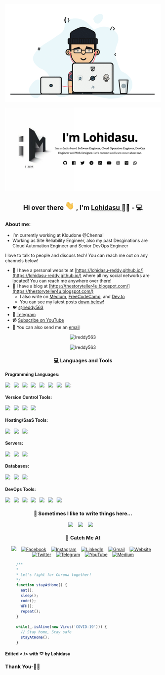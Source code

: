 <p align='center'>
  <img  src="https://github.com/lreddy563/lreddy563/blob/master/gifs/Developer.gif" alt="Developer gif">
</p>
<p align='center'>
<img src="https://raw.githubusercontent.com/lreddy563/lreddy563/master/new1.jpg" alt="">
</p>
<h2 align="center"> Hi over there <img width="30px" src="https://github.com/lreddy563/lreddy563/blob/master/gifs/Hi.gif"> , I'm <a href="http://lreddy563.github.io/">Lohidasu </a>🧑🏻‍ - 💻</h2>

### About me:

- I’m currently working at Kloudone @Chennai
- Working as Site Reliability Engineer, also my past Desginations are Cloud Automation Engineer and Senior DevOps Engineer

I love to talk to people and discuss tech! You can reach me out on any channels below!

- 🔗 I have a personal website at [https://lohidasu-reddy.github.io/](https://lohidasu-reddy.github.io/) where all my social networks are located! You can reach me anywhere over there!
- 📝 I have a blog at [https://thestoryteller4u.blogspot.com/](https://thestoryteller4u.blogspot.com/)
  - I also write on [Medium](https://medium.com/@lreddy563), [FreeCodeCamp](https://www.freecodecamp.org/lreddy563), and [Dev.to](https://dev.to/lreddy563)
  - You can see my latest posts [down below](#latest-blog-posts)!
- 🐦 [@lreddy563](https://twitter.com/lreddy563)
- 💬 [Telegram](https://telegram.me/lreddy563)
- 📹 [Subscribe on YouTube](https://www.youtube.com/nlohidasureddy)
- 📧 You can also send me an [email](mailto:lreddy563@gmail.com)

<p align="center">
  <img align="center" src="https://github-readme-stats.vercel.app/api?username=lreddy563&show_icons=true" alt="lreddy563"/>
</p>
<p align="center">
  <img align="center" src="https://github-readme-stats.vercel.app/api/top-langs/?username=lreddy563&layout=compact" alt="lreddy563"/>
</p>

<h3 align="center">💻 Languages and Tools</h3>
<h4 align="left">Programming Languages: </h4>
<p align="left">
<img src="https://img.shields.io/badge/c++%20-%2300599C.svg?&style=for-the-badge&logo=c%2B%2B&ogoColor=white"/>&nbsp;&nbsp;
<img src="https://img.shields.io/badge/java-%23ED8B00.svg?&style=for-the-badge&logo=java&logoColor=white"/>&nbsp;&nbsp;
<img src="https://img.shields.io/badge/python%20-%2314354C.svg?&style=for-the-badge&logo=python&logoColor=white"/>&nbsp;&nbsp;
<img src="https://img.shields.io/badge/javascript%20-%23323330.svg?&style=for-the-badge&logo=javascript&logoColor=%23F7DF1E"/>&nbsp;&nbsp;
<img src="https://img.shields.io/badge/html5%20-%23E34F26.svg?&style=for-the-badge&logo=html5&logoColor=white"/>&nbsp;&nbsp;
<img src="https://img.shields.io/badge/css3%20-%231572B6.svg?&style=for-the-badge&logo=css3&logoColor=white"/>&nbsp;&nbsp;
<img src="https://img.shields.io/badge/ruby-%23CC342D.svg?&style=for-the-badge&logo=ruby&logoColor=white"/>&nbsp;&nbsp;
<img src="https://img.shields.io/badge/markdown-%23000000.svg?&style=for-the-badge&logo=markdown&logoColor=white"/>&nbsp;&nbsp;
</p>
<h4 align="left">Version Control Tools: </h4>
<p align="left">
<img src="https://img.shields.io/badge/git%20-%23F05033.svg?&style=for-the-badge&logo=git&logoColor=white"/>&nbsp;&nbsp;
<img src="https://img.shields.io/badge/gitlab%20-%23181717.svg?&style=for-the-badge&logo=gitlab&logoColor=white"/>&nbsp;&nbsp;
<img src="https://img.shields.io/badge/github%20-%23121011.svg?&style=for-the-badge&logo=github&logoColor=white"/>&nbsp;&nbsp;
<img src="https://img.shields.io/badge/bitbucket%20-%230047B3.svg?&style=for-the-badge&logo=bitbucket&logoColor=white"/>&nbsp;&nbsp;
</p>
<h4 align="left">Hosting/SaaS Tools: </h4>
<p align="left">
  <img src="https://img.shields.io/badge/AWS%20-%23FF9900.svg?&style=for-the-badge&logo=amazon-aws&logoColor=white"/>&nbsp;&nbsp;
  <img src="https://img.shields.io/badge/Google%20Cloud%20-%234285F4.svg?&style=for-the-badge&logo=google-cloud&logoColor=white"/>&nbsp;&nbsp;
  <img src="https://img.shields.io/badge/azure%20-%230072C6.svg?&style=for-the-badge&logo=azure-devops&logoColor=white"/>&nbsp;&nbsp;
</p>
<h4 align="left">Servers: </h4>
<p align="left">
  <img src="https://img.shields.io/badge/tomcat%20-%23009639.svg?&style=for-the-badge&logo=tomcat&logoColor=white"/>&nbsp;&nbsp;
  <img src="https://img.shields.io/badge/apache%20-%23D42029.svg?&style=for-the-badge&logo=apache&logoColor=white"/>&nbsp;&nbsp;
  <img src="https://img.shields.io/badge/nginx%20-%23009639.svg?&style=for-the-badge&logo=nginx&logoColor=white"/>&nbsp;&nbsp;
</p>
<h4 align="left">Databases: </h4>
<p align="left">
  <img src="https://img.shields.io/badge/mysql-%2300f.svg?&style=for-the-badge&logo=mysql&logoColor=white"/>&nbsp;&nbsp;
  <img src ="https://img.shields.io/badge/postgres-%23316192.svg?&style=for-the-badge&logo=postgresql&logoColor=white"/>&nbsp;&nbsp;
  <img src ="https://img.shields.io/badge/sqllite-%2307405e.svg?&style=for-the-badge&logo=sqlite&logoColor=white"/>&nbsp;&nbsp;
</p>
<h4 align="left">DevOps Tools: </h4>
<p align="left">
  <img src="https://img.shields.io/badge/jenkins%20-%232C5263.svg?&style=for-the-badge&logo=jenkins&logoColor=white"/>&nbsp;&nbsp;
  <img src="https://img.shields.io/badge/docker%20-%230db7ed.svg?&style=for-the-badge&logo=docker&logoColor=white"/>&nbsp;&nbsp;
  <img src="https://img.shields.io/badge/kubernetes%20-%23326ce5.svg?&style=for-the-badge&logo=kubernetes&logoColor=white"/>&nbsp;&nbsp;
  <img src="https://img.shields.io/badge/ansible%20-%231A1918.svg?&style=for-the-badge&logo=ansible&logoColor=white"/>&nbsp;&nbsp;
  <img src="https://img.shields.io/badge/vagrant%20-%231563FF.svg?&style=for-the-badge&logo=vagrant&logoColor=white"/>&nbsp;&nbsp;
  <img src="https://img.shields.io/badge/terraform%20-%23326ce5.svg?&style=for-the-badge&logo=terraform&logoColor=white"/>&nbsp;&nbsp;
  <img src="https://img.shields.io/badge/vault%20-%231A1918.svg?&style=for-the-badge&logo=vault&logoColor=white"/>&nbsp;&nbsp;
</p>                                                                                                      
<h3 align='center'>📝  Sometimes I like to write things here...</h3>
<p align='center'>
  <a href="https://medium.com/@lreddy563"><img src="https://img.shields.io/badge/Medium%20-%231572B6.svg?&style=for-the-badge&logo=medium&logoColor=white" /></a>&nbsp;&nbsp;&nbsp;
  <a href="https://dev.to/lreddy563"><img src="https://img.shields.io/badge/DEV.io-%2312100E.svg?&style=for-the-badge&logo=dev&logoColor=white" /></a>&nbsp;&nbsp;&nbsp;
  <a href="https://thestoryteller4u.blogspot.com/"><img src="https://img.shields.io/badge/blogspot-%23D14836.svg?&style=for-the-badge&logo=hashnode&logoColor=white" /></a>&nbsp;&nbsp;&nbsp;&nbsp;
</p>
<h3 align="center"> 💬 Catch Me At</h3>
<p align="center">
<a href="https://www.github.com/king-11/"><img src="https://img.shields.io/badge/github-black.svg?&style=for-the-badge&logo=github&logoColor=white" /></a>&nbsp;&nbsp;&nbsp;
<a href="https://www.facebook.com/lreddy563/"><img src="https://img.shields.io/badge/facebook-%231877F2.svg?&style=for-the-badge&logo=facebook&logoColor=white" alt="Facebook" /></a>&nbsp;&nbsp;&nbsp;
<a href="https://www.instagram.com/lreddy563/"><img src="https://img.shields.io/badge/instagram-%23E4405F.svg?&style=for-the-badge&logo=instagram&logoColor=white" alt="Instagram" /></a>&nbsp;&nbsp;&nbsp;
<a href="https://www.linkedin.com/in/n-lohidasu-reddy/"><img src="https://img.shields.io/badge/linkedin-%230077B5.svg?&style=for-the-badge&logo=linkedin&logoColor=white" alt="LinkedIn" /></a>&nbsp;&nbsp;&nbsp;
<a href="mailto:lreddy563@gmail.com?subject=Hola%20lohidasu"><img src="https://img.shields.io/badge/gmail-%23D14836.svg?&style=for-the-badge&logo=gmail&logoColor=white" alt="Gmail"/></a>&nbsp;&nbsp;&nbsp;
<a href="https://lreddy563.github.io/"><img src="https://img.shields.io/website?style=for-the-badge&up_message=portfolio&url=https%3A%2F%2Flreddy563.github.io%2F" alt="Website"></a>&nbsp;&nbsp;&nbsp;
<a href="https://twitter.com/lreddy563"><img src="https://img.shields.io/badge/twitter-%230077B5.svg?&style=for-the-badge&logo=twitter&logoColor=white" alt="Twitter"/></a>&nbsp;&nbsp;&nbsp;
<a href="https://telegram.me/lreddy563"><img src="https://img.shields.io/badge/telegram-%231877F2.svg?&style=for-the-badge&logo=telegram&logoColor=white" alt="Telegram"/></a>&nbsp;&nbsp;&nbsp;
<a href="https://www.youtube.com/nlohidasureddy"><img src="https://img.shields.io/badge/youtube-%23D14836.svg?&style=for-the-badge&logo=youtube&logoColor=white" alt="YouTube"/></a>&nbsp;&nbsp;&nbsp;
<a href="https://medium.com/@lreddy563"><img src="https://img.shields.io/badge/medium-%2312100E.svg?&style=for-the-badge&logo=medium&logoColor=white" alt="Medium"/></a>
</p>

 ```javascript
      /**
      *
      * Let's fight for Corona together!
      */
      function stayAtHome() {
        eat();
        sleep();
        code();
        WFH();
        repeat();
      }

      while(_.isAlive(new Virus('COVID-19'))) {
        // Stay home, Stay safe
        stayAtHome();
      }
 ```

#### Edited < /> with ♡ by Lohidasu

### Thank You-🙏🏼
